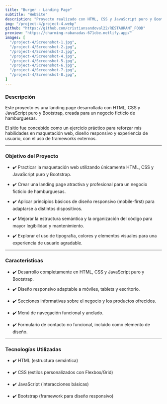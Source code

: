 ```yaml
---
title: "Burger - Landing Page"
subtitle: "WebSite"
description: "Proyecto realizado con HTML, CSS y JavaScript puro y Bootstrap."
img: "/project-4/project-4.webp"
github: "https://github.com/cristiansandoval22/RESTAURANT_FOOD"
preview: "https://charming-rabanadas-671cbe.netlify.app/"
images: [
  "/project-4/Screenshot-1.jpg",
  "/project-4/Screenshot-2.jpg",
  "/project-4/Screenshot-3.jpg",
  "/project-4/Screenshot-4.jpg",
  "/project-4/Screenshot-5.jpg",
  "/project-4/Screenshot-6.jpg",
  "/project-4/Screenshot-7.jpg",
  "/project-4/Screenshot-8.jpg",
]
---
```


### Descripción

Este proyecto es una landing page desarrollada con HTML, CSS y JavaScript puro y Bootstrap, creada para un negocio ficticio de hamburguesas.

El sitio fue concebido como un ejercicio práctico para reforzar mis habilidades en maquetación web, diseño responsivo y experiencia de usuario, con el uso de frameworks externos.

---

### Objetivo del Proyecto
- ✔️ Practicar la maquetación web utilizando únicamente HTML, CSS y JavaScript puro y Bootstrap.

- ✔️ Crear una landing page atractiva y profesional para un negocio ficticio de hamburguesas.

- ✔️ Aplicar principios básicos de diseño responsivo (mobile-first) para adaptarse a distintos dispositivos.

- ✔️ Mejorar la estructura semántica y la organización del código para mayor legibilidad y mantenimiento.

- ✔️ Explorar el uso de tipografía, colores y elementos visuales para una experiencia de usuario agradable.

---

### Características

- ✔️ Desarrollo completamente en HTML, CSS y JavaScript puro y Bootstrap.

- ✔️ Diseño responsivo adaptable a móviles, tablets y escritorio.

- ✔️ Secciones informativas sobre el negocio y los productos ofrecidos.

- ✔️ Menú de navegación funcional y anclado.

- ✔️ Formulario de contacto no funcional, incluido como elemento de diseño.

---

### Tecnologías Utilizadas

- ✔️ HTML (estructura semántica)

- ✔️ CSS (estilos personalizados con Flexbox/Grid)

- ✔️ JavaScript (interacciones básicas)

- ✔️ Bootstrap (framework para diseño responsivo)
